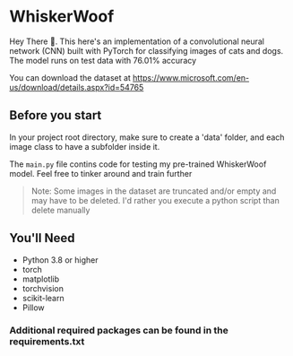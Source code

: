 # WhiskerWoof

Hey There 👋. This here's an implementation of a convolutional neural network (CNN) built with PyTorch for classifying images of cats and dogs. The model runs on test data with 76.01% accuracy

You can download the dataset at https://www.microsoft.com/en-us/download/details.aspx?id=54765

## Before you start

In your project root directory, make sure to create a 'data' folder, and each image class to have a subfolder inside it.

The `main.py` file contins code for testing my pre-trained WhiskerWoof model. Feel free to tinker around and train further

> Note: Some images in the dataset are truncated and/or empty and may have to be deleted. I'd rather you execute a python script than delete manually

## You'll Need

- Python 3.8 or higher
- torch
- matplotlib
- torchvision
- scikit-learn
- Pillow

### Additional required packages can be found in the requirements.txt
